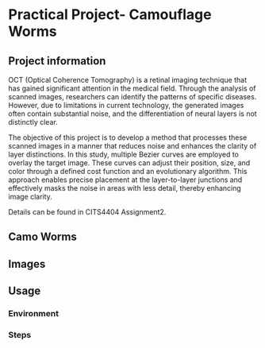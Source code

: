 # Practical Project- Camouflage Worms




## Project information

OCT (Optical Coherence Tomography) is a retinal imaging technique that has gained significant attention in the medical field. Through the analysis of scanned images, researchers can identify the patterns of specific diseases. However, due to limitations in current technology, the generated images often contain substantial noise, and the differentiation of neural layers is not distinctly clear. 

The objective of this project is to develop a method that processes these scanned images in a manner that reduces noise and enhances the clarity of layer distinctions. In this study, multiple Bezier curves are employed to overlay the target image. These curves can adjust their position, size, and color through a defined cost function and an evolutionary algorithm. This approach enables precise placement at the layer-to-layer junctions and effectively masks the noise in areas with less detail, thereby enhancing image clarity.

Details can be found in CITS4404 Assignment2.
## Camo Worms

## Images

## Usage

### Environment

### Steps
